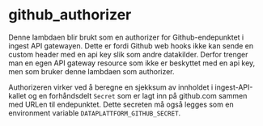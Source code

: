 # github_authorizer
Denne lambdaen blir brukt som en authorizer for Github-endepunktet i ingest API gatewayen.
Dette er fordi Github web hooks ikke kan sende en custom header med en api key slik som
andre datakilder. Derfor trenger man en egen API gateway resource som ikke er beskyttet med
en api key, men som bruker denne lambdaen som authorizer.

Authorizeren virker ved å beregne en sjekksum av innholdet i ingest-API-kallet og en
forhåndsdelt ```Secret``` som er lagt inn på github.com sammen med URLen til endepunktet.
Dette secreten må også legges som en environment variable
```DATAPLATTFORM_GITHUB_SECRET```.